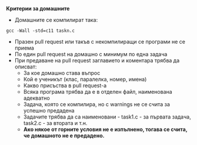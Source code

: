 **Kритерии за домашните**

* Домашните се компилират така:

```
gcc -Wall -std=c11 taskn.c
```
* Празен pull request или такъв с некомпилиращи се програми не се приема
* По един pull request на домашно с минимум по една задача
* При предaване на pull request заглавието и коментара трябва да описват:
  * За кое домашно става въпрос
  * Кой е ученикът (клас, паралелка, номер, имена)
  * Какво присъства в pull request-a
  * Всяка програма трябва да е в отделен файл, наименована адекватно
  * Задача, която се компилира, но с warnings не се счита за успешно предадена
  * Задачите трябва да са наименовани - task1.c - за първата задача, task2.c - за втората и т.н.
  * **Ако някое от горните условия не е изпълнено, тогава се счита, че домашното не е предадено.**
  
